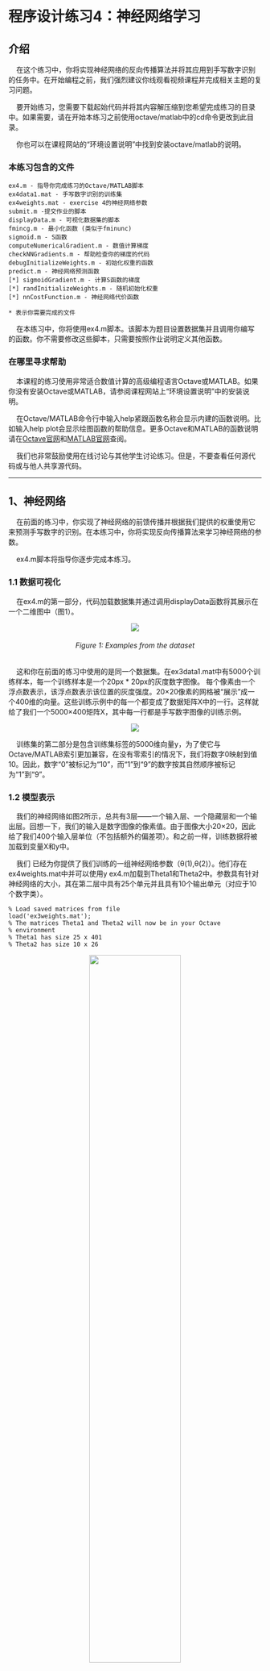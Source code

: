 # 程序设计练习4：神经网络学习
## 介绍
&#160;&#160;&#160;&#160;在这个练习中，你将实现神经网络的反向传播算法并将其应用到手写数字识别的任务中。在开始编程之前，我们强烈建议你线观看视频课程并完成相关主题的复习问题。

&#160;&#160;&#160;&#160;要开始练习，您需要下载起始代码并将其内容解压缩到您希望完成练习的目录中。如果需要，请在开始本练习之前使用octave/matlab中的cd命令更改到此目录。

&#160;&#160;&#160;&#160;你也可以在课程网站的“环境设置说明”中找到安装octave/matlab的说明。

### 本练习包含的文件
    ex4.m - 指导你完成练习的Octave/MATLAB脚本
    ex4data1.mat - 手写数字识别的训练集
    ex4weights.mat - exercise 4的神经网络参数
    submit.m -提交作业的脚本
    displayData.m - 可视化数据集的脚本
    fmincg.m - 最小化函数 (类似于fminunc)
    sigmoid.m - S函数
    computeNumericalGradient.m - 数值计算梯度
    checkNNGradients.m - 帮助检查你的梯度的代码
    debugInitializeWeights.m - 初始化权重的函数
    predict.m - 神经网络预测函数
    [*] sigmoidGradient.m - 计算S函数的梯度
    [*] randInitializeWeights.m - 随机初始化权重
    [*] nnCostFunction.m - 神经网络代价函数
    
    * 表示你需要完成的文件

&#160;&#160;&#160;&#160;在本练习中，你将使用ex4.m脚本。该脚本为题目设置数据集并且调用你编写的函数。你不需要修改这些脚本，只需要按照作业说明定义其他函数。

### 在哪里寻求帮助
&#160;&#160;&#160;&#160;本课程的练习使用非常适合数值计算的高级编程语言Octave或MATLAB。如果你没有安装Octave或MATLAB，请参阅课程网站上“环境设置说明”中的安装说明。

&#160;&#160;&#160;&#160;在Octave/MATLAB命令行中输入help紧跟函数名称会显示内建的函数说明。比如输入help plot会显示绘图函数的帮助信息。更多Octave和MATLAB的函数说明请在[Octave官网](https://octave.org/doc/interpreter/)和[MATLAB官网](https://www.mathworks.com/help/matlab/?refresh=true)查阅。

&#160;&#160;&#160;&#160;我们也非常鼓励使用在线讨论与其他学生讨论练习。但是，不要查看任何源代码或与他人共享源代码。

---

## 1、神经网络
&#160;&#160;&#160;&#160;在前面的练习中，你实现了神经网络的前馈传播并根据我们提供的权重使用它来预测手写数字的识别。在本练习中，你将实现反向传播算法来学习神经网络的参数。

&#160;&#160;&#160;&#160;ex4.m脚本将指导你逐步完成本练习。

### 1.1 数据可视化
&#160;&#160;&#160;&#160;在ex4.m的第一部分，代码加载数据集并通过调用displayData函数将其展示在一个二维图中（图1）。
<center><img src="https://note.youdao.com/yws/api/personal/file/WEB517f53c38209ce110e264699aa0d5067?method=download&shareKey=d63aec370857b533e28f023f251998fd" /></center>
<center><h6>Figure 1: Examples from the dataset</h6></center>

&#160;&#160;&#160;&#160;这和你在前面的练习中使用的是同一个数据集。在ex3data1.mat中有5000个训练样本，每一个训练样本是一个20px * 20px的灰度数字图像。
每个像素由一个浮点数表示，该浮点数表示该位置的灰度强度。20×20像素的网格被“展示”成一个400维的向量。这些训练示例中的每一个都变成了数据矩阵X中的一行。这样就给了我们一个5000×400矩阵X，其中每一行都是手写数字图像的训练示例。

<center><img src="https://note.youdao.com/yws/api/personal/file/WEB315e507ecc41d536d2b97d50eaa38c2c?method=download&shareKey=ac587a9edd8d9a05f04a6265dce03374" /></center>

&#160;&#160;&#160;&#160;训练集的第二部分是包含训练集标签的5000维向量y，为了使它与Octave/MATLAB索引更加兼容，在没有零索引的情况下，我们将数字0映射到值10。因此，数字“0”被标记为“10”，而“1”到“9”的数字按其自然顺序被标记为“1”到“9”。

### 1.2 模型表示
&#160;&#160;&#160;&#160;我们的神经网络如图2所示，总共有3层——一个输入层、一个隐藏层和一个输出层。回想一下，我们的输入是数字图像的像素值。由于图像大小20×20，因此给了我们400个输入层单位（不包括额外的偏差项）。和之前一样，训练数据将被加载到变量X和y中。

&#160;&#160;&#160;&#160;我们 已经为你提供了我们训练的一组神经网络参数（θ(1),θ(2)）。他们存在ex4weights.mat中并可以使用y ex4.m加载到Theta1和Theta2中。参数具有针对神经网络的大小，其在第二层中具有25个单元并且具有10个输出单元（对应于10个数字类）。

```
% Load saved matrices from file
load('ex3weights.mat');
% The matrices Theta1 and Theta2 will now be in your Octave
% environment
% Theta1 has size 25 x 401
% Theta2 has size 10 x 26
```
<center><img src="https://note.youdao.com/yws/api/personal/file/WEBdba65583247ba093a8be6c3a07093f6c?method=download&shareKey=2d6cedef95e5129f3c30915cc19c322f" width="60%"/></center>
<center><h6>Figure 2: Neural network model</h6></center>

### 1.3 前馈和代价函数
&#160;&#160;&#160;&#160;现在你将实现神经网络的代价函数和梯度。首先完成nnCostFunction.m中的代码返回代价。

&#160;&#160;&#160;&#160;回想一下神经网络的代价（没有正则化）
<center><img src="https://note.youdao.com/yws/api/personal/file/WEBd26f03a2d260deddadb07c80bdac3bf7?method=download&shareKey=bfd556d0f60e881f86dcca50b6d72c64" width="80%" /></center>
其中hθ(x(i))如图2所示计算，K=10是可能标签的总数。注意，hθ(x(i))k = a(3)是第k个输出单元的激活（输出值）。另外，回想一下，原来的标签(在变量y中)是1,2,…, 10，为了训练神经网络，我们需要将标签重新编码为只包含0或1值的向量，像这样
<center><img src="https://note.youdao.com/yws/api/personal/file/WEBb82f4eb62d7d113e8823f9c23ff196c5?method=download&shareKey=47a78f78bf517fa1d6a1bd331f49446c" /></center>

&#160;&#160;&#160;&#160;例如，如果xi是一个数字5的图像，那么对应的yi（你在代价函数中使用的）应该是一个10维的向量，其中y5=1，其他元素为0。

&#160;&#160;&#160;&#160;你应该实现前馈计算，该计算为每个样本计算hθ(x(i))并且对所有样本的代价求和。**你的代码应该适用于具有任意数量标签任意规模的数据集**（你可以认为总会有至少K≥3个标签）。

> **实现注意**：矩阵X以行为单位包含样本（例如X(i, :)是第i个训练样本，表示为一个n * 1的向量）。当你在nnCostFunction.m中写代码时，你需要在X矩阵中添加全为1的列。神经网络中每个单元的参数用Theta1和Theta2表示为一行。具体地说，Theta1的第一行对应于第二层中的第一个隐藏单元。您可以在示例中使用for循环来计算代价。

&#160;&#160;&#160;&#160;一旦你完成了，ex4.m将使用加载的Theta1和Theta2参数调用nnCostFunction.m。你应该看到成本大约是0.287629。

&#160;&#160;&#160;&#160;&#160;&#160;&#160;&#160;&#160;&#160;&#160;&#160;*==你现在应该提交答案==*

### 1.4 正则化的代价函数
&#160;&#160;&#160;&#160;正则化的神经网络的代价函数如下：
<center><img src="https://note.youdao.com/yws/api/personal/file/WEBf0704daf8c5ec8727b41adcac9d2d5c7?method=download&shareKey=4170b6684354c0486a10452cbc5fe569" width="80%" /></center>
&#160;&#160;&#160;&#160;假设神经网络有三层——一个输入层，一个隐藏层和一个输出层。但是，你的代码应该适用于任意数量的输入单元、隐藏单元和输出单元。虽然为了清楚起见，我们已明确列出了Θ(1)和Θ(2)的上述索引，但请注意，你的代码应使用任何大小的Θ(1)和Θ(2)。

&#160;&#160;&#160;&#160;请注意，你不应该将与偏差对应的那一项正则化。对矩阵Theta1和矩阵Theta2来说，所对应的就是它们的第一列。你现在应该正则化你的代价函数。注意，你可以先使用现有的nnCostFunction.m计算非正则化代价函数J然后为其添加正则项。

&#160;&#160;&#160;&#160;一旦完成，ex4.m将使用加载了Theta1和Theta2的参数集调用你的nnCostFunction，并且λ=1。你应该看到成本约为0.383770。

&#160;&#160;&#160;&#160;&#160;&#160;&#160;&#160;&#160;&#160;&#160;&#160;*==你现在应该提交答案==*

## 2、反向传播
&#160;&#160;&#160;&#160;在这部分练习中，你将使用反向传播算法为神经网络代价函数计算梯度。你需要完成nnCostFunction.m，以便返回适当的梯度值。 计算出梯度后，您将能够通过使用高级优化器（如fmincg）最小化成本函数J(Θ)来训练神经网络。

&#160;&#160;&#160;&#160;你将首先实现反向传播算法来计算（未正则化的）神经网络的参数的梯度。当你验证了你的梯度计算（非正则化的例子）是正确的之后，你将实现正则化神经网络的梯度。


### 2.1 Sigmoid梯度
&#160;&#160;&#160;&#160;为了帮你开始这部分练习，你第一个需要实现的是sigmoid梯度函数。sigmoid函数的梯度计算公式如下：
<center><img src="https://note.youdao.com/yws/api/personal/file/WEB5bfdc23264bd085bdd435857a15043b6?method=download&shareKey=01b75a7f6e48b568856007df9d3b9441" width="60%" /></center>

&#160;&#160;&#160;&#160;当你结束之后，尝试在Octave/matlab命令行中通过调用sigmoidGradient(z)来测试一些值。对于z的比较大的值(包括正值和负值)，梯度应该接近于0。当z=0时，梯度应该正好是0.25。你的代码还应该处理向量和矩阵。对于矩阵，函数应该对每个元素执行sigmoid梯度函数。

&#160;&#160;&#160;&#160;&#160;&#160;&#160;&#160;&#160;&#160;&#160;&#160;*==你现在应该提交答案==*


### 2.2 随机初始化
&#160;&#160;&#160;&#160;在训练神经网络时，随机初始化参数以进行对称破坏非常重要。随机初始化比较好的一个策略是在范围[-E，E]中随机均匀地为θ选择值。你应该让E=0.12。这个范围的值确保参数保持在较小的范围内，并使学习更有效。

&#160;&#160;&#160;&#160;你的工作是完成randInitializeWeights.m中的代码为θ初始化权重，修改文件并加入以下代码：

```
    % Randomly initialize the weights to small values
    epsilon init = 0.12;
    W = rand(L out, 1 + L in) * 2 * epsilon init − epsilon init;
```
&#160;&#160;&#160;&#160;&#160;&#160;&#160;&#160;&#160;&#160;&#160;&#160;*==这部分练习不需要提交任何代码==*

### 2.3 反向传播
<center><img src="https://note.youdao.com/yws/api/personal/file/WEBf54157749c3a278d6bf089fbf0c0a3bc?method=download&shareKey=bfec3568c12419eeb870eabc973e195e" /></center>
<center><h6>Figure 3: Backpropagation Updates.</h6></center>
&#160;&#160;&#160;&#160;现在你将实现反向传播算法。回想一下，反向传播算法背后的直观理解如下。
给定一个训练样本(x, y)，我们将首先运行一个“向前传递”来计算整个网络中的所有激活，包括假设函数的输出值。然后我们为第l层的每个节点（神经元）j计算误差δ(l)j（l为上标，j为下标），它来权衡该节点对输出中的任何错误“负责”的程度。

&#160;&#160;&#160;&#160;对于输出节点，我们可以直接测量网络激活和真实目标值之间的差异，并使用它来定义δ(3)j（因为第3层是输出层）。对于隐藏单元，你将根据（l+1）层中节点的误差项的加权平均值计算δ(l)j。

&#160;&#160;&#160;&#160;详细一点就是，这是反向传播算法（图3）。你应该在一个循环中实现步骤1到4，该循环每次处理一个样本。具体来说，你应该为t=1:m实现一个for循环并在for循环中加入下面的四个步骤，第t次迭代在第t个训练样本(x(t), y(t))上执行计算。步骤5将累积梯度除以m得到神经网络代价函数的梯度。

&#160;&#160;&#160;&#160;1、将输入层的值（a(1)）设置为第t个训练样本x(t)。执行一个前馈传递（图2）为第二层和第三层计算激活（z(2), a(2), z(3), a(3)）。请注意，你需要添加+1项以确保层a(1)和a(2)的激活矢量也包括偏置单元。在Octave/MATLAB中，如果a_1是一个列向量，为列向量添加1对应aa_1 = [1; a_1]。

&#160;&#160;&#160;&#160;2、对在第三层（输出层）的每个输出单元k，设置
<center><img src="https://note.youdao.com/yws/api/personal/file/WEB53e992d2b6b7fba85190a39b5297d39a?method=download&shareKey=964852bb8a212b450e76a45e8c2d13fc" /></center>
其中yk∈ {0,1}，指示当前训练样本是属于类k（yk = 1），还是属于不同的类（yk = 0）。
你可能会发现逻辑数组对此任务有帮助（在之前的编程练习中进行了解释）。

&#160;&#160;&#160;&#160;3、对于隐藏层l=2，设置
<center><img src="https://note.youdao.com/yws/api/personal/file/WEB6c3fd02b680351e1a4029c72919c2174?method=download&shareKey=c2179ff2394a68a87484f4fe97689939" width="50%" /></center>

&#160;&#160;&#160;&#160;4、使用下面这个式子从这个例子中积累梯度。注意，你应该跳过或者移除δ(2)0。在Octave/MATLAB中，移除δ(2)0对应的操作是delta_2 = delta_2(2:end)。
<center><img src="https://note.youdao.com/yws/api/personal/file/WEBf3779d29386d6d260988a3ced02dffba?method=download&shareKey=6f2304b07767bb1658a0e7ea5770cc4c" /></center>

&#160;&#160;&#160;&#160;5、用1除以累积梯度，得到神经网络代价函数的(非正则化)梯度：
<center><img src="https://note.youdao.com/yws/api/personal/file/WEBca69f1bed2fcddb3be84ee387b48c7bf?method=download&shareKey=4a7088f841c99cf2faf3c794fcb2360c" /></center>

> **Octave/MATLAB技巧**：只有在成功完成前馈后才能实现反向传播算法成本函数。 在实现反向传播算法时，如果遇到尺寸不匹配错误（Octave/MATLAB中的“不一致参数”错误），使用size函数打印出正在使用的变量的大小通常很有用。

&#160;&#160;&#160;&#160;在实现反向传播算法之后，脚本ex4.m将对你的实现运行梯度检查。梯度检查会使你增强代码正确计算梯度的信心。


### 2.4 梯度检查
&#160;&#160;&#160;&#160;在你的神经网络里，你在最小化代价函数J(θ)。要对参数执行梯度检查，可以设想将参数Θ(1)，Θ(2)“展开”为长矢量θ。通过这样做，你可以将成本函数视为J(θ)，并使用以下梯度检查程序。
<center><img src="https://note.youdao.com/yws/api/personal/file/WEBc37f13532f9d06f0b03449f83ab2770c?method=download&shareKey=b22e0d169f74b0ce548be44eb3c21721" /></center>

<center><b>此处数学符号较多，为避免歧义直接贴原图</b></center>

&#160;&#160;&#160;&#160;这两个值彼此近似的程度将取决于J的细节。但是，假设E= 0.0004，你通常会发现，上面的左边和右边将至少符合4个有效数字(通常更多)。

&#160;&#160;&#160;&#160;我们在computeNumericalGradient.m中实现了计算数值梯度的函数。虽然不要求你修改文件，但我们强烈建议你查看代码以了解它是如何工作的。

&#160;&#160;&#160;&#160;在ex4.m的下一步中，它将运行提供的函数checkNNGradients.m，它将创建一个小的神经网络和数据集，用于检查梯度。如果你的反向传播实现正确，您应该看到相对差异小于1e-9。

> **实际提示**：当执行梯度检查时，使用具有相对较少数量的输入单元和隐藏单元的小型神经网络更加有效，因此具有相对少量的参数。 θ的每个维度需要对成本函数进行两次评估，这可能代价比较高。 在函数checkNNGradients中，我们的代码创建了一个小型随机模型和数据集，与computeNumericalGradient一起用于梯度检查。 此外，在确信梯度计算正确后，应在运行学习算法之前关闭梯度检查。

> **实用提示**：梯度检查适用于任何计算成本和梯度的函数。具体来说，可以使用相同的computeNumericalGradient。函数来检查其他练习的梯度实现是否也正确(例如，逻辑回归的成本函数)。

&#160;&#160;&#160;&#160;&#160;&#160;&#160;&#160;&#160;&#160;&#160;&#160;*==一旦成本函数通过(非正则化)神经网络成本函数的梯度检查，就应该提交神经网络梯度函数(反向传播)。==*


### 2.5 正则化神经网络
&#160;&#160;&#160;&#160;在你成功地实现了反向传播算法之后，你将向梯度添加正则化。为了解释正则化，在使用反向传播计算梯度之后，可以将其作为附加项添加进来。具体地说，在您计算完∆之后
使用反向传播，您应该使用
<center><img src="https://note.youdao.com/yws/api/personal/file/WEB3e1555e15859c374147d20d3df50a8c2?method=download&shareKey=69e2c56bbec7e4c02ce22e479439500d" width="60% "/></center>

&#160;&#160;&#160;&#160;注意，你不能正则化用于偏差项的θ(l)的第一项。还有就是，参数θ的i是从1开始索引的，j是从0开始索引的。因此，
<center><img src="https://note.youdao.com/yws/api/personal/file/WEBb937dd7bf6bf960a970ef1f01aca1c84?method=download&shareKey=4a4c5a731927c1c98e2c5d26bbd485ed" width="50%" /></center>

&#160;&#160;&#160;&#160;令人困惑的是，在Octave/MATLAB中索引是从1开始的（所有的i和j都是），因此Theta1(2,1)实际上对应的是θ(l)(2,0)（==l为上标，i为2和0为下标==）。

&#160;&#160;&#160;&#160;现在，修改在nnCostFunction中计算梯度的代码，使之符合正则化。完成后，执行ex4.m脚本将继续在你的实现上运行梯度检查。如果你的代码是正确的，你应该期望看到的相对差异小于1e-9。


&#160;&#160;&#160;&#160;&#160;&#160;&#160;&#160;&#160;&#160;&#160;&#160;*==你现在应该提交答案==*

### 2.6 使用fmincg学习参数
&#160;&#160;&#160;&#160;成功实现神经网络成本函数和梯度计算后，ex4.m脚本的下一步将使用fmincg来学习一个好的集合参数。

&#160;&#160;&#160;&#160;训练完成后，ex4.m脚本将通过计算正确的示例百分比来继续报告分类器的训练准确性。 如果你的实现是正确的，你应该看到报告训练精度约为95.3％（由于随机初始化，这可能会变化约1％）。 通过训练神经网络进行更多迭代，可以获得更高的训练精度。 我们鼓励你尝试训练神经网络以进行更多迭代（例如，将MaxIter设置为400）和改变正则化参数λ。 通过正确的学习设置，可以使神经网络完全适合训练集。


## 3、可视化隐藏层
&#160;&#160;&#160;&#160;理解神经网络学习内容的一种方法是可视化隐藏单元捕获的表示。 非正式地，给定一个特定的隐藏单元，可视化其计算内容的一种方法是找到一个输入x，使其激活（即激活值（a(l)i）接近1）。 对于你训练的神经网络，请注意第i行Θ(1)是401维向量，该向量表示第i个隐藏单元的参数。 如果我们丢弃偏差项，我们得到一个400维向量，表示从每个输入像素到隐藏单位的权重。

&#160;&#160;&#160;&#160;因此，将隐藏单元捕获的“表示”可视化的一种方法是将这个400维的向量重新塑造成20×20的图像并显示出来。ex4.m的下一步是使用displayData函数，它将向您显示一个包含25个单元的图像(类似于图4)，每个单元对应于网络中的一个隐藏单元。

&#160;&#160;&#160;&#160;在经过训练的网络中，你应该发现隐藏的单元大致对应于在输入中查找笔画和其他模式的检测器。
<center><img src="https://note.youdao.com/yws/api/personal/file/WEB7850a7b114295f66955c2bb8c5d90d19?method=download&shareKey=f3d78e3a845af0dd13e20c827bb24a5a" width="60%" /></center>
<center><h6>Figure 4: Visualization of Hidden Units.</h6></center>


### 3.1 可选（不评分）练习
&#160;&#160;&#160;&#160;这部分练习中，你将尝试不同的神经网络学习设置，以了解神经网络的性能如何随正则化参数λ和训练步骤数（使用fmincg时的MaxIter选项）而变化。

&#160;&#160;&#160;&#160;神经网络是非常强大的模型，可以形成高度复杂的决策边界。 如果没有正则化，神经网络可以“过度拟合”训练集，使其在训练集上获得接近100％的准确度，但对于之前未见过的新例子则不然。 你可以将正则化λ设置为较小的值，将MaxIter参数设置为较高的迭代次数，以便为您自己查看。

&#160;&#160;&#160;&#160;当你更改学习参数λ和MaxIter时，你还可以自己查看隐藏单元可视化的变化。

&#160;&#160;&#160;&#160;&#160;&#160;&#160;&#160;&#160;&#160;&#160;&#160;*==这部分不需要提交作业==*


## 提交作业和评分
&#160;&#160;&#160;&#160;完成各个部分之后，请使用提交功能将你的代码提交到我们的服务器。以下是本次作业评分的细则。
<center><img src="https://note.youdao.com/yws/api/personal/file/WEB4372760c46f2c8c05b4f56636e761f86?method=download&shareKey=6522e1709447d04d580d80de08356c07" /></center>

&#160;&#160;&#160;&#160;你可以多次提交作业，但我们只考虑最高分。
